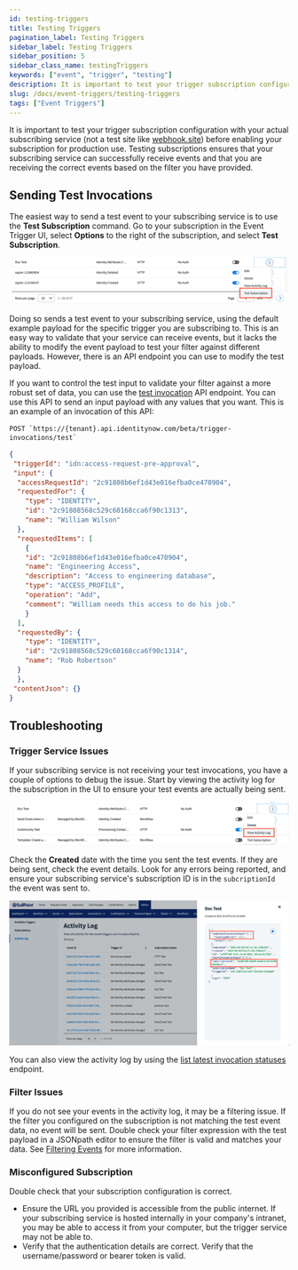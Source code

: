 ```yaml
---
id: testing-triggers
title: Testing Triggers
pagination_label: Testing Triggers
sidebar_label: Testing Triggers
sidebar_position: 5
sidebar_class_name: testingTriggers
keywords: ["event", "trigger", "testing"]
description: It is important to test your trigger subscription configuration with your actual subscribing service before enabling your subscription for production use.
slug: /docs/event-triggers/testing-triggers
tags: ["Event Triggers"]
---
```


It is important to test your trigger subscription configuration with your actual subscribing service (not a test site like [webhook.site](https://webhook.site)) before enabling your subscription for production use. Testing subscriptions ensures that your subscribing service can successfully receive events and that you are receiving the correct events based on the filter you have provided.

## Sending Test Invocations

The easiest way to send a test event to your subscribing service is to use the **Test Subscription** command.  Go to your subscription in the Event Trigger UI, select **Options** to the right of the subscription, and select **Test Subscription**.

![test subscription](./img/test-subscription.png)

Doing so sends a test event to your subscribing service, using the default example payload for the specific trigger you are subscribing to.  This is an easy way to validate that your service can receive events, but it lacks the ability to modify the event payload to test your filter against different payloads.  However, there is an API endpoint you can use to modify the test payload.

If you want to control the test input to validate your filter against a more robust set of data, you can use the [test invocation](/idn/api/beta/start-test-invocation) API endpoint.  You can use this API to send an input payload with any values that you want. This is an example of an invocation of this API:

```text
POST `https://{tenant}.api.identitynow.com/beta/trigger-invocations/test`
```

```json
{
 "triggerId": "idn:access-request-pre-approval",
 "input": {
  "accessRequestId": "2c91808b6ef1d43e016efba0ce470904",
  "requestedFor": {
    "type": "IDENTITY",
    "id": "2c91808568c529c60168cca6f90c1313",
    "name": "William Wilson"
  },
  "requestedItems": [
    {
    "id": "2c91808b6ef1d43e016efba0ce470904",
    "name": "Engineering Access",
    "description": "Access to engineering database",
    "type": "ACCESS_PROFILE",
    "operation": "Add",
    "comment": "William needs this access to do his job."
    }
  ],
  "requestedBy": {
    "type": "IDENTITY",
    "id": "2c91808568c529c60168cca6f90c1314",
    "name": "Rob Robertson"
  }
  },
 "contentJson": {}
}
```

## Troubleshooting

### Trigger Service Issues

If your subscribing service is not receiving your test invocations, you have a couple of options to debug the issue.  Start by viewing the activity log for the subscription in the UI to ensure your test events are actually being sent.  

![activity log](./img/activity-log.png)

Check the **Created** date with the time you sent the test events.  If they are being sent, check the event details. Look for any errors being reported, and ensure your subscribing service's subscription ID is in the `subcriptionId` the event was sent to.

![debug connection](./img/debug-connection.png)

You can also view the activity log by using the [list latest invocation statuses](/idn/api/beta/list-invocation-status) endpoint.

### Filter Issues

If you do not see your events in the activity log, it may be a filtering issue.  If the filter you configured on the subscription is not matching the test event data, no event will be sent.  Double check your filter expression with the test payload in a JSONpath editor to ensure the filter is valid and matches your data.  See [Filtering Events](./filtering-events.md) for more information.

### Misconfigured Subscription

Double check that your subscription configuration is correct. 

- Ensure the URL you provided is accessible from the public internet.  If your subscribing service is hosted internally in your company's intranet, you may be able to access it from your computer, but the trigger service may not be able to.
- Verify that the authentication details are correct.  Verify that the username/password or bearer token is valid.
